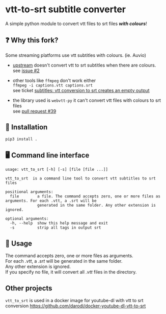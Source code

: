 # vtt-to-srt subtitle converter

A simple python module to convert vtt files to srt files **_with colours_**!

## ❓ Why this fork?

Some streaming platforms use vtt subtitles with colours. (ie. Auvio)

- [upstream](https://github.com/lbrayner/vtt-to-srt) doesn't convert vtt to srt subtitles when there are colours.  
see [issue #2](https://github.com/lbrayner/vtt-to-srt/issues/2) 


- other tools like `ffmpeg` don't work either  
`ffmpeg -i captions.vtt captions.srt`    
see ticket [subtitles: vtt conversion to srt creates an empty output](https://trac.ffmpeg.org/ticket/9609)


- the library used is `webvtt-py`
it can't convert vtt files with colours to srt files  
see [pull request #39](https://github.com/glut23/webvtt-py/pull/39)

## 💾 Installation

```
pip3 install .
```

## 🖥️ Command line interface

```
usage: vtt_to_srt [-h] [-s] [file [file ...]]

vtt_to_srt  is a command line tool to convert vtt subtitles to srt files

positional arguments:
  file        a file. The command accepts zero, one or more files as arguments. For each .vtt, a .srt will be
              generated in the same folder. Any other extension is ignored.

optional arguments:
  -h, --help  show this help message and exit
  -s          strip all tags in output srt
```

## 📙 Usage

The command accepts zero, one or more files as arguments.  
For each _.vtt_, a _.srt_ will be generated in the same folder.  
Any other extension is ignored.  
If you specify no file, it will convert all _.vtt_ files in the directory.

## Other projects

`vtt_to_srt` is used in a docker image for youtube-dl with vtt to srt conversion
https://github.com/darodi/docker-youtube-dl-vtt-to-srt
